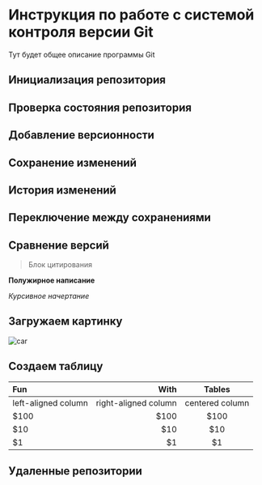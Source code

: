 # Инструкция по работе с системой контроля версии Git

Тут будет общее описание программы Git

## Инициализация репозитория

## Проверка состояния репозитория

## Добавление версионности

## Сохранение изменений

## История изменений

## Переключение между сохранениями

## Сравнение версий

> Блок цитирования

**Полужирное написание**

*Курсивное начертание*

## Загружаем картинку

![car](2022_FORD_E-TRANSIT_CUSTOM_00.jpg)


## Создаем таблицу

|Fun                 |With                 |Tables          |
|:-------------------|--------------------:|:--------------:|
|left-aligned column |right-aligned column |centered column |
|$100                |$100                 |$100            |
|$10                 |$10                  |$10             |
|$1                  |$1                   |$1              |

## Удаленные репозитории